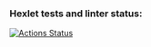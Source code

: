 ### Hexlet tests and linter status:
[![Actions Status](https://github.com/Rekunch/php-project-lvl1/workflows/hexlet-check/badge.svg)](https://github.com/Rekunch/php-project-lvl1/actions)
